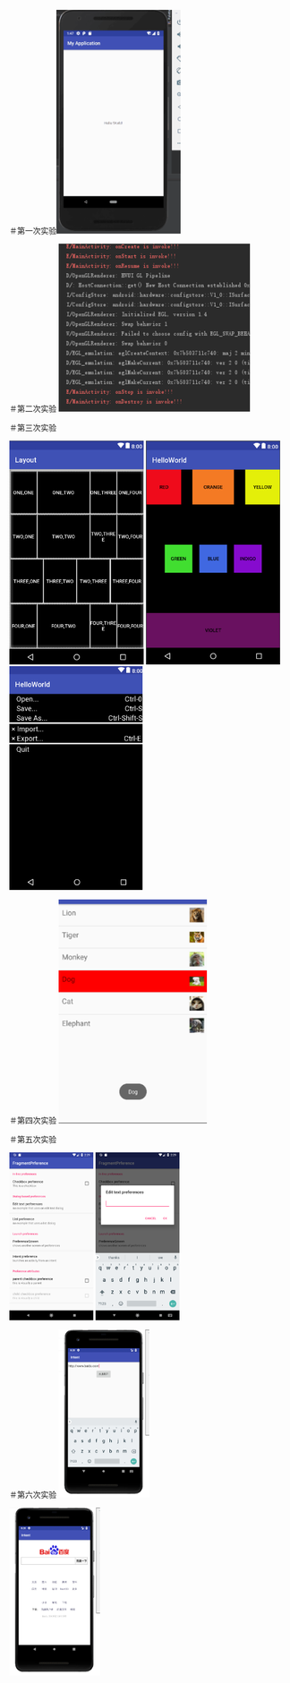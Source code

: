 ＃第一次实验<img src="https://github.com/lepergnomewzh/wzh_Android/blob/master/helloworld/images/1.png" height="400" alt="Screenshot"/>

＃第二次实验
<img src="https://github.com/lepergnomewzh/wzh_Android/blob/master/Activity/images/2.png" height="300" alt="Screenshot"/>


＃第三次实验

<img src="https://github.com/lepergnomewzh/wzh_Android/blob/master/Layout/images/3.1.png" height="400" alt="Screenshot"/>


<img src="https://github.com/lepergnomewzh/wzh_Android/blob/master/Layout/images/3.2.png" height="400" alt="Screenshot"/>
<img src="https://github.com/lepergnomewzh/wzh_Android/blob/master/Layout/images/3.3png.png" height="400" alt="Screenshot"/>


＃第四次实验
<img src="https://github.com/lepergnomewzh/wzh_Android/blob/master/ListView/images/4.png" height="400" alt="Screenshot"/>



＃第五次实验 

<img src="https://github.com/lepergnomewzh/wzh_Android/blob/master/PrefereceFragment/images/5.1.png" height="300" alt="Screenshot"/>

<img src="https://github.com/lepergnomewzh/wzh_Android/blob/master/PrefereceFragment/images/5.2.png" height="300" alt="Screenshot"/>



＃第六次实验
<img src="https://github.com/lepergnomewzh/wzh_Android/blob/master/Intent/images/6.1.jpg" height="300" alt="Screenshot"/>

<img src="https://github.com/lepergnomewzh/wzh_Android/blob/master/Intent/images/6.2.jpg" height="300" alt="Screenshot"/>

